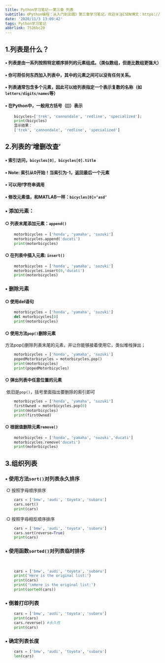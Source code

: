 ```yaml
---
title: Python学习笔记——第三章 列表
subtitle: 《Python编程：从入门到实践》第三章学习笔记，欢迎关注CSDN博文：https://blog.csdn.net/Zhaoshangwei_/article/details/109467327
date: '2020/11/3 13:09:42'
tags: Python学习笔记
abbrlink: 7526bc20
---
```


## 1.列表是什么？

#### 	• 列表是由一系列按照特定顺序排列的元素组成。（类似数组，但是比数组更强大）

#### 	• 你可将任何东西加入列表中，其中的元素之间可以没有任何关系。

#### 	• 列表通常包含多个元素，因此可以给列表指定一个表示复数的名称（如`letters/digits/names`等）

#### 	• 在Python中，一般用方括号（[]）表示

```python
	bicycles=['trek', 'cannondale', 'redline', 'specialized'];
	print(bicycles)
	显示结果：
	['trek', 'cannondale', 'redline', 'specialized']
```



## 2.列表的‘增删改查’

#### 	• 索引访问，`bicycles[0], bicycles[0].title`

#### 	• Note: 索引从0开始！当索引为-1，返回最后一个元素

#### 	• 可以用f字符串调用

#### 	• 修改元素值，和MATLAB一样：`bicycles[0]=‘asd’`

### 	• 添加元素：

#### 		○ 列表末尾添加元素：`append()`

```python
    motorbicycles = ['honda', 'yamaha', 'suzuki']
    motorbicycles.append('ducati')
    print(motorbicycles)
```



#### 		○ 在列表中插入元素: `insert()`

```python
    motorbicycles = ['honda', 'yamaha', 'suzuki']
    motorbicycles.insert(0,'ducati')
    print(motorbicycles)
```



### 	• 删除元素

#### 		○ 使用del语句

```python
    motorbicycles = ['honda', 'yamaha', 'suzuki']
    del motorbicycles[0]
    print(motorbicycles)
```



#### 		○ 使用方法`pop()`删除元素

​		方法pop()删除列表末尾的元素，并让你能够接着使用它，类似堆栈弹出；

```python
    motorbicycles = ['honda', 'yamaha', 'suzuki']
    popedMotorbicycles = motorbicycles.pop()
    print(motorbicycles)
    print(popedMotorbicycles)
```



#### 		○ 弹出列表中任意位置的元素

​		依旧是`pop()`，括号里面指出要删除的索引即可

```python
    motorbicycles = ['honda', 'yamaha', 'suzuki']
    firstOwned = motorbicycles.pop(0)
    print(motorbicycles)
    print(firstOwned)
```



#### 		○ 根据值删除元素`remove()`

```python
    motorbicycles = ['honda', 'yamaha', 'suzuki','ducati']
    motorbicycles.remove('ducati')
    print(motorbicycles)
```



## 3.组织列表

### 	• 使用方法`sort()`对列表永久排序

​		○ 按照字母顺序排序
​		

```python
	cars = ['bmw', 'audi', 'toyota', 'subaru']
	cars.sort()
	print(cars)
```

​		○ 按照字母相反顺序排序

```python
    cars = ['bmw', 'audi', 'toyota', 'subaru']
    cars.sort(reverse=True)
    print(cars)
```



### 	• 使用函数`sorted()`对列表临时排序

​	

```python
    cars = ['bmw', 'audi', 'toyota', 'subaru']
    print('Here is the original list:')
    print(cars)
    print('\nHere is the original list:')
    print(sorted(cars))
```



### 	• 倒着打印列表

```python
	cars = ['bmw', 'audi', 'toyota', 'subaru']
	print(cars)
	cars.reverse() #永久性
	print(cars)
```



### 	• 确定列表长度

```python
    cars = ['bmw', 'audi', 'toyota', 'subaru']
    len(cars)
```

​	


​		
​		
​		
​		
​		
​	
